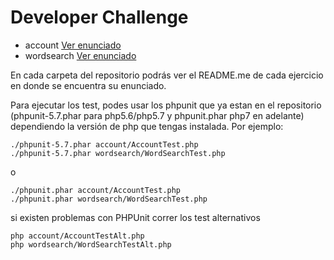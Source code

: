 # Developer Challenge

- account [Ver enunciado](account/)
- wordsearch [Ver enunciado](wordsearch/)

En cada carpeta del repositorio podrás ver el README.me de cada ejercicio en donde se encuentra su enunciado.

Para ejecutar los test, podes usar los phpunit que ya estan en el repositorio (phpunit-5.7.phar para php5.6/php5.7 y phpunit.phar php7 en adelante) dependiendo la versión de php que tengas instalada. Por ejemplo:
```
./phpunit-5.7.phar account/AccountTest.php
./phpunit-5.7.phar wordsearch/WordSearchTest.php
```
o
```
./phpunit.phar account/AccountTest.php
./phpunit.phar wordsearch/WordSearchTest.php
```
si existen problemas con PHPUnit correr los test alternativos
```
php account/AccountTestAlt.php
php wordsearch/WordSearchTestAlt.php
```
